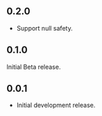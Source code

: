 ## 0.2.0

* Support null safety.

## 0.1.0

Initial Beta release.

## 0.0.1

* Initial development release.
